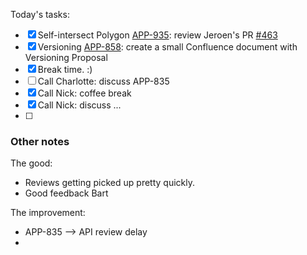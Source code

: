 Today's tasks:
- [x] Self-intersect Polygon [APP-935](https://agxeed.atlassian.net/browse/APP-894): review Jeroen's PR [#463](https://bitbucket.org/agxeed/agx_routing/pull-requests/463)
- [x] Versioning [APP-858](https://agxeed.atlassian.net/browse/APP-858): create a small Confluence document with Versioning Proposal
- [x] Break time. :)
- [ ] Call Charlotte: discuss APP-835
- [x] Call Nick: coffee break
- [x] Call Nick: discuss ...
- [ ]  

### Other notes

The good:
- Reviews getting picked up pretty quickly.
- Good feedback Bart


The improvement:
- APP-835 --> API review delay
- 